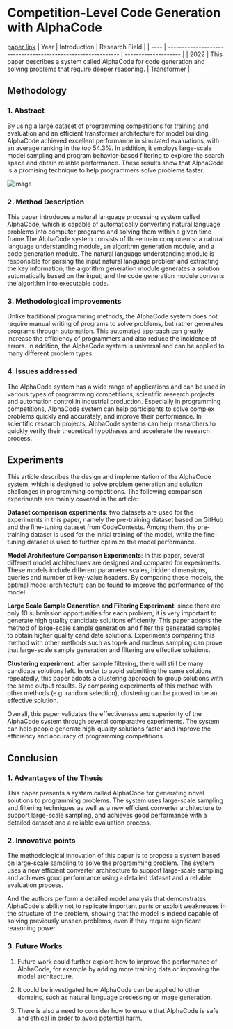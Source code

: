 # Competition-Level Code Generation with AlphaCode
[paper link](https://arxiv.org/pdf/2203.07814) 
| Year | Introduction                                                         | Research Field                 |
| ---- | ------------------------------------------------------------ | -------------------- |
| 2022 | This paper describes a system called AlphaCode for code generation and solving problems that require deeper reasoning.         | Transformer           |

## Methodology

### 1. Abstract
  By using a large dataset of programming competitions for training and evaluation and an efficient transformer architecture for model building, AlphaCode achieved excellent performance in simulated evaluations, with an average ranking in the top 54.3%. In addition, it employs large-scale model sampling and program behavior-based filtering to explore the search space and obtain reliable performance. These results show that AlphaCode is a promising technique to help programmers solve problems faster.

  ![image](https://github.com/Zhang-Bocheng/paper-reading/assets/160409071/a2660573-8ea5-4acd-876e-a7ac429b4107)

### 2. Method Description 
  This paper introduces a natural language processing system called AlphaCode, which is capable of automatically converting natural language problems into computer programs and solving them within a given time frame.The AlphaCode system consists of three main components: a natural language understanding module, an algorithm generation module, and a code generation module. The natural language understanding module is responsible for parsing the input natural language problem and extracting the key information; the algorithm generation module generates a solution automatically based on the input; and the code generation module converts the algorithm into executable code.
  
### 3. Methodological improvements
  Unlike traditional programming methods, the AlphaCode system does not require manual writing of programs to solve problems, but rather generates programs through automation. This automated approach can greatly increase the efficiency of programmers and also reduce the incidence of errors. In addition, the AlphaCode system is universal and can be applied to many different problem types.
  
### 4. Issues addressed 
  The AlphaCode system has a wide range of applications and can be used in various types of programming competitions, scientific research projects and automation control in industrial production. Especially in programming competitions, AlphaCode system can help participants to solve complex problems quickly and accurately, and improve their performance. In scientific research projects, AlphaCode systems can help researchers to quickly verify their theoretical hypotheses and accelerate the research process.
  
## Experiments
  This article describes the design and implementation of the AlphaCode system, which is designed to solve problem generation and solution challenges in programming competitions. The following comparison experiments are mainly covered in the article:

**Dataset comparison experiments**: two datasets are used for the experiments in this paper, namely the pre-training dataset based on GitHub and the fine-tuning dataset from CodeContests. Among them, the pre-training dataset is used for the initial training of the model, while the fine-tuning dataset is used to further optimize the model performance. 

**Model Architecture Comparison Experiments**: In this paper, several different model architectures are designed and compared for experiments. These models include different parameter scales, hidden dimensions, queries and number of key-value headers. By comparing these models, the optimal model architecture can be found to improve the performance of the model.

**Large Scale Sample Generation and Filtering Experiment**: since there are only 10 submission opportunities for each problem, it is very important to generate high quality candidate solutions efficiently. This paper adopts the method of large-scale sample generation and filter the generated samples to obtain higher quality candidate solutions. Experiments comparing this method with other methods such as top-k and nucleus sampling can prove that large-scale sample generation and filtering are effective solutions.

**Clustering experiment**: after sample filtering, there will still be many candidate solutions left. In order to avoid submitting the same solutions repeatedly, this paper adopts a clustering approach to group solutions with the same output results. By comparing experiments of this method with other methods (e.g. random selection), clustering can be proved to be an effective solution.

Overall, this paper validates the effectiveness and superiority of the AlphaCode system through several comparative experiments. The system can help people generate high-quality solutions faster and improve the efficiency and accuracy of programming competitions.

## Conclusion

### 1. Advantages of the Thesis
  This paper presents a system called AlphaCode for generating novel solutions to programming problems. The system uses large-scale sampling and filtering techniques as well as a new efficient converter architecture to support large-scale sampling, and achieves good performance with a detailed dataset and a reliable evaluation process. 
  
### 2. Innovative points
  The methodological innovation of this paper is to propose a system based on large-scale sampling to solve the programming problem. The system uses a new efficient converter architecture to support large-scale sampling and achieves good performance using a detailed dataset and a reliable evaluation process.

  And the authors perform a detailed model analysis that demonstrates AlphaCode's ability not to replicate important parts or exploit weaknesses in the structure of the problem, showing that the model is indeed capable of solving previously unseen problems, even if they require significant reasoning power.
  
### 3. Future Works
  1. Future work could further explore how to improve the performance of AlphaCode, for example by adding more training data or improving the model architecture.
    
  2. It could be investigated how AlphaCode can be applied to other domains, such as natural language processing or image generation.
    
  3. There is also a need to consider how to ensure that AlphaCode is safe and ethical in order to avoid potential harm.
